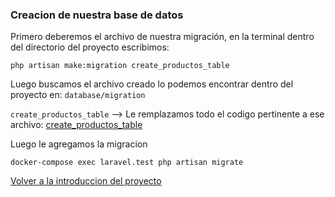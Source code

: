 ### Creacion de nuestra base de datos
Primero deberemos el archivo de nuestra migración, en la terminal dentro del directorio del proyecto escribimos:
~~~
php artisan make:migration create_productos_table
~~~
Luego buscamos el archivo creado lo podemos encontrar dentro del proyecto en: `database/migration`

`create_productos_table`  --> Le remplazamos todo el codigo pertinente a ese archivo: [create_productos_table](https://github.com/carlosjose1267/carlosjoseapplaravel/blob/main/database/migrations/2023_06_12_164546_create_productos_table.php)

Luego le agregamos la migracion 
~~~
docker-compose exec laravel.test php artisan migrate
~~~


[Volver a la introduccion del proyecto](https://github.com/carlosjose1267/carlosjoseapplaravel/tree/main)
